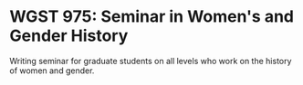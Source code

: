 # WGST 975: Seminar in Women's and Gender History

Writing seminar for graduate students on all levels who work on the history of women and gender.